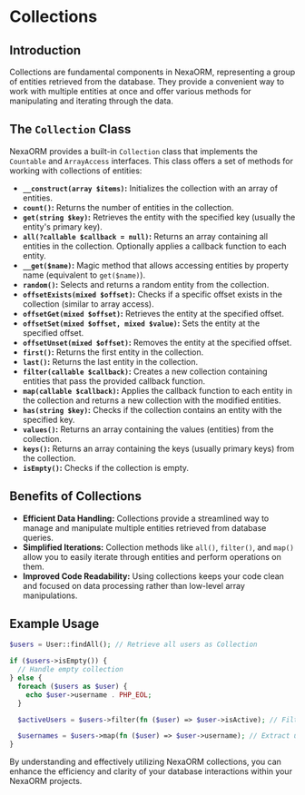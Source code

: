 # **Collections**

## Introduction

Collections are fundamental components in NexaORM, representing a group of entities retrieved from the database. They provide a convenient way to work with multiple entities at once and offer various methods for manipulating and iterating through the data.

## The `Collection` Class

NexaORM provides a built-in `Collection` class that implements the `Countable` and `ArrayAccess` interfaces. This class offers a set of methods for working with collections of entities:

- **`__construct(array $items)`:** Initializes the collection with an array of entities.
- **`count()`:** Returns the number of entities in the collection.
- **`get(string $key)`:** Retrieves the entity with the specified key (usually the entity's primary key).
- **`all(?callable $callback = null)`:** Returns an array containing all entities in the collection. Optionally applies a callback function to each entity.
- **`__get($name)`:** Magic method that allows accessing entities by property name (equivalent to `get($name)`).
- **`random()`:** Selects and returns a random entity from the collection.
- **`offsetExists(mixed $offset)`:** Checks if a specific offset exists in the collection (similar to array access).
- **`offsetGet(mixed $offset)`:** Retrieves the entity at the specified offset.
- **`offsetSet(mixed $offset, mixed $value)`:** Sets the entity at the specified offset.
- **`offsetUnset(mixed $offset)`:** Removes the entity at the specified offset.
- **`first()`:** Returns the first entity in the collection.
- **`last()`:** Returns the last entity in the collection.
- **`filter(callable $callback)`:** Creates a new collection containing entities that pass the provided callback function.
- **`map(callable $callback)`:** Applies the callback function to each entity in the collection and returns a new collection with the modified entities.
- **`has(string $key)`:** Checks if the collection contains an entity with the specified key.
- **`values()`:** Returns an array containing the values (entities) from the collection.
- **`keys()`:** Returns an array containing the keys (usually primary keys) from the collection.
- **`isEmpty()`:** Checks if the collection is empty.

## Benefits of Collections

- **Efficient Data Handling:** Collections provide a streamlined way to manage and manipulate multiple entities retrieved from database queries.
- **Simplified Iterations:** Collection methods like `all()`, `filter()`, and `map()` allow you to easily iterate through entities and perform operations on them.
- **Improved Code Readability:** Using collections keeps your code clean and focused on data processing rather than low-level array manipulations.

## Example Usage

```php
$users = User::findAll(); // Retrieve all users as Collection

if ($users->isEmpty()) {
  // Handle empty collection
} else {
  foreach ($users as $user) {
    echo $user->username . PHP_EOL;
  }

  $activeUsers = $users->filter(fn ($user) => $user->isActive); // Filter active users

  $usernames = $users->map(fn ($user) => $user->username); // Extract usernames
}
```

By understanding and effectively utilizing NexaORM collections, you can enhance the efficiency and clarity of your database interactions within your NexaORM projects.
